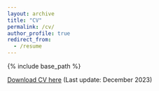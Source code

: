 ```yaml
---
layout: archive
title: "CV"
permalink: /cv/
author_profile: true
redirect_from:
  - /resume
---
```


{% include base_path %}

[Download CV here](https://drive.google.com/open?id=1_5K2k7Pj3lrw5ucqNSHUKGPnBuQTGOas&usp=drive_fs) (Last update: December 2023)
